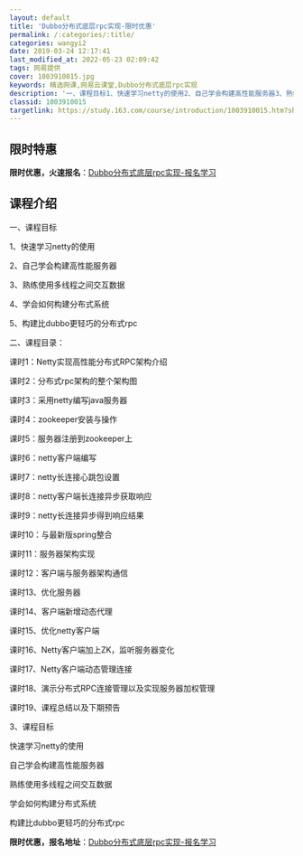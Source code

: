 ```yaml
---
layout: default
title: 'Dubbo分布式底层rpc实现-限时优惠'
permalink: /:categories/:title/
categories: wangyi2
date: 2019-03-24 12:17:41
last_modified_at: 2022-05-23 02:09:42
tags: 网易提供
cover: 1003910015.jpg
keywords: 精选网课,网易云课堂,Dubbo分布式底层rpc实现
description: '一、课程目标1、快速学习netty的使用2、自己学会构建高性能服务器3、熟练使用多线程之间交互数据4、学会如何构建分布式'
classid: 1003910015
targetlink: https://study.163.com/course/introduction/1003910015.htm?share=1&shareId=1025206652&utm_campaign=share&utm_medium=iphoneShare&utm_source=&utm_u=1025206652
---
```


## 限时特惠

**限时优惠，火速报名**：[Dubbo分布式底层rpc实现-报名学习](https://study.163.com/course/introduction/1003910015.htm?share=1&shareId=1025206652&utm_campaign=share&utm_medium=iphoneShare&utm_source=&utm_u=1025206652)

## 课程介绍

一、课程目标

1、快速学习netty的使用

2、自己学会构建高性能服务器

3、熟练使用多线程之间交互数据

4、学会如何构建分布式系统

5、构建比dubbo更轻巧的分布式rpc

二、课程目录：

课时1：Netty实现高性能分布式RPC架构介绍

课时2：分布式rpc架构的整个架构图

课时3：采用netty编写java服务器

课时4：zookeeper安装与操作

课时5：服务器注册到zookeeper上 

课时6：netty客户端编写

课时7：netty长连接心跳包设置 

课时8：netty客户端长连接异步获取响应

课时9：netty长连接异步得到响应结果 

课时10：与最新版spring整合 

课时11：服务器架构实现 

课时12：客户端与服务器架构通信

课时13、优化服务器

课时14、客户端新增动态代理

课时15、优化netty客户端

课时16、Netty客户端加上ZK，监听服务器变化

课时17、Netty客户端动态管理连接

课时18、演示分布式RPC连接管理以及实现服务器加权管理

课时19、课程总结以及下期预告



3、课程目标

 快速学习netty的使用

 自己学会构建高性能服务器

 熟练使用多线程之间交互数据

 学会如何构建分布式系统

 构建比dubbo更轻巧的分布式rpc

**限时优惠，报名地址**：[Dubbo分布式底层rpc实现-报名学习](https://study.163.com/course/introduction/1003910015.htm?share=1&shareId=1025206652&utm_campaign=share&utm_medium=iphoneShare&utm_source=&utm_u=1025206652)

